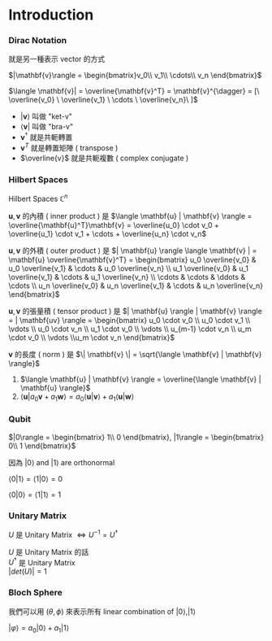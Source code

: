 # Introduction

### Dirac Notation

就是另一種表示 vector 的方式

$|\mathbf{v}\rangle = \begin{bmatrix}v_0\\ v_1\\ \cdots\\ v_n \end{bmatrix}$

$\langle \mathbf{v}| = \overline{\mathbf{v}^T} = \mathbf{v}^{\dagger} = [\ \overline{v_0} \ \overline{v_1} \ \cdots \ \overline{v_n}\ ]$

* $|\mathbf{v}\rangle$ 叫做 "ket-v"
* $\langle \mathbf{v}|$ 叫做 "bra-v"
* $\mathbf{v}^{\dagger}$ 就是共軛轉置
* $\mathbf{v}^T$ 就是轉置矩陣 ( transpose )
* $\overline{v}$ 就是共軛複數 ( complex conjugate )

### Hilbert Spaces

Hilbert Spaces $\mathbb{C}^n$

$\mathbf{u}, \mathbf{v}$ 的內積 ( inner product ) 是 $\langle \mathbf{u} | \mathbf{v} \rangle = \overline{\mathbf{u}^T}\mathbf{v} = \overline{u_0} \cdot v_0 + \overline{u_1} \cdot v_1 + \cdots + \overline{u_n} \cdot v_n$

$\mathbf{u}, \mathbf{v}$ 的外積 ( outer product ) 是 $| \mathbf{u} \rangle \langle \mathbf{v} | = \mathbf{u} \overline{\mathbf{v}^T} = \begin{bmatrix} u_0 \overline{v_0} & u_0 \overline{v_1}  & \cdots  & u_0 \overline{v_n} \\  u_1 \overline{v_0} & u_1 \overline{v_1} & \cdots & u_1 \overline{v_n} \\  \cdots & \cdots  & \ddots  & \cdots \\ u_n \overline{v_0} & u_n \overline{v_1} & \cdots & u_n \overline{v_n} \end{bmatrix}$

$\mathbf{u}, \mathbf{v}$ 的張量積 ( tensor product ) 是 $| \mathbf{u} \rangle | \mathbf{v} \rangle = | \mathbf{uv} \rangle = \begin{bmatrix} u_0 \cdot v_0 \\ u_0 \cdot v_1 \\ \vdots \\ u_0 \cdot v_n \\ u_1 \cdot v_0 \\ \vdots \\ u_{m-1} \cdot v_n \\ u_m \cdot v_0 \\ \vdots \\u_m \cdot v_n \end{bmatrix}$

$\mathbf{v}$ 的長度 ( norm ) 是 $\| \mathbf{v} \| = \sqrt{\langle \mathbf{v} | \mathbf{v} \rangle}$

1. $\langle \mathbf{u} | \mathbf{v} \rangle = \overline{\langle \mathbf{v} | \mathbf{u} \rangle}$
2. $\langle \mathbf{u} | a_0\mathbf{v} + a_1\mathbf{w} \rangle = a_0 \langle \mathbf{u} | \mathbf{v} \rangle + a_1 \langle \mathbf{u} | \mathbf{w} \rangle$

### Qubit

$|0\rangle = \begin{bmatrix} 1\\ 0 \end{bmatrix}, |1\rangle = \begin{bmatrix} 0\\ 1 \end{bmatrix}$

因為 $|0\rangle$ and $|1\rangle$ are orthonormal

$\langle 0 | 1 \rangle = \langle 1 | 0 \rangle = 0$

$\langle 0 | 0 \rangle = \langle 1 | 1 \rangle = 1$

### Unitary Matrix

$U$ 是 Unitary Matrix $\Leftrightarrow U^{-1} = U^{\dagger}$ 

$U$ 是 Unitary Matrix 的話  
$U^{\dagger}$ 是 Unitary Matrix  
$|det(U)| = 1$

### Bloch Sphere

我們可以用 $(\theta, \phi)$ 來表示所有 linear combination of $| 0 \rangle, | 1 \rangle$

$| \varphi \rangle = a_0 | 0 \rangle + a_1 | 1 \rangle$
